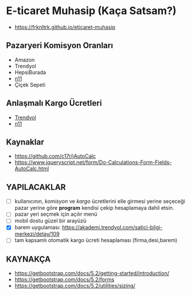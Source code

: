 # E-ticaret Muhasip (Kaça Satsam?)

- <https://frknltrk.github.io/eticaret-muhasip>

## Pazaryeri Komisyon Oranları

- Amazon
- Trendyol
- HepsiBurada
- [n11](https://magazadestek.n11.com/s/komisyon-oranlari)
- Çiçek Sepeti

## Anlaşmalı Kargo Ücretleri

- [Trendyol](https://tymp.mncdn.com/prod/documents/engagement/kargo/guncel_kargo_fiyatlari.pdf)
- [n11](https://www.n11.com/kampanyalar/ozel-kargo-kampanyasi)

## Kaynaklar

- <https://github.com/c17r/jAutoCalc>
- <https://www.jqueryscript.net/form/Do-Calculations-Form-Fields-AutoCalc.html>

## YAPILACAKLAR

- [ ] kullanıcının, *komisyon* ve *kargo* ücretlerini elle girmesi yerine seçeceği pazar yerine göre **program** kendisi çekip hesaplamaya dahil etsin.
- [ ] pazar yeri seçmek için açılır menü
- [ ] mobil dostu güzel bir arayüzü
- [x] barem uygulaması: <https://akademi.trendyol.com/satici-bilgi-merkezi/detay/109>
- [ ] tam kapsamlı otomatik kargo ücreti hesaplaması (firma,desi,barem)

## KAYNAKÇA

- <https://getbootstrap.com/docs/5.2/getting-started/introduction/>
- <https://getbootstrap.com/docs/5.2/forms>
- <https://getbootstrap.com/docs/5.2/utilities/sizing/>
